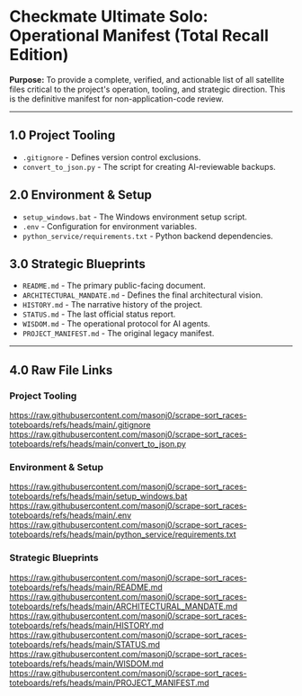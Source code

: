 # Checkmate Ultimate Solo: Operational Manifest (Total Recall Edition)

**Purpose:** To provide a complete, verified, and actionable list of all satellite files critical to the project's operation, tooling, and strategic direction. This is the definitive manifest for non-application-code review.

---

## 1.0 Project Tooling
*   `.gitignore` - Defines version control exclusions.
*   `convert_to_json.py` - The script for creating AI-reviewable backups.

## 2.0 Environment & Setup
*   `setup_windows.bat` - The Windows environment setup script.
*   `.env` - Configuration for environment variables.
*   `python_service/requirements.txt` - Python backend dependencies.

## 3.0 Strategic Blueprints
*   `README.md` - The primary public-facing document.
*   `ARCHITECTURAL_MANDATE.md` - Defines the final architectural vision.
*   `HISTORY.md` - The narrative history of the project.
*   `STATUS.md` - The last official status report.
*   `WISDOM.md` - The operational protocol for AI agents.
*   `PROJECT_MANIFEST.md` - The original legacy manifest.

---

## 4.0 Raw File Links

### Project Tooling
https://raw.githubusercontent.com/masonj0/scrape-sort_races-toteboards/refs/heads/main/.gitignore
https://raw.githubusercontent.com/masonj0/scrape-sort_races-toteboards/refs/heads/main/convert_to_json.py

### Environment & Setup
https://raw.githubusercontent.com/masonj0/scrape-sort_races-toteboards/refs/heads/main/setup_windows.bat
https://raw.githubusercontent.com/masonj0/scrape-sort_races-toteboards/refs/heads/main/.env
https://raw.githubusercontent.com/masonj0/scrape-sort_races-toteboards/refs/heads/main/python_service/requirements.txt

### Strategic Blueprints
https://raw.githubusercontent.com/masonj0/scrape-sort_races-toteboards/refs/heads/main/README.md
https://raw.githubusercontent.com/masonj0/scrape-sort_races-toteboards/refs/heads/main/ARCHITECTURAL_MANDATE.md
https://raw.githubusercontent.com/masonj0/scrape-sort_races-toteboards/refs/heads/main/HISTORY.md
https://raw.githubusercontent.com/masonj0/scrape-sort_races-toteboards/refs/heads/main/STATUS.md
https://raw.githubusercontent.com/masonj0/scrape-sort_races-toteboards/refs/heads/main/WISDOM.md
https://raw.githubusercontent.com/masonj0/scrape-sort_races-toteboards/refs/heads/main/PROJECT_MANIFEST.md
